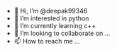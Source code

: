 - 👋 Hi, I’m @deepak99346
- 👀 I’m interested in python
- 🌱 I’m currently learning c++
- 💞️ I’m looking to collaborate on ...
- 📫 How to reach me ...

<!---
deepak99346/deepak99346 is a ✨ special ✨ repository because its `README.md` (this file) appears on your GitHub profile.
You can click the Preview link to take a look at your changes.
--->
